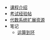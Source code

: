 - [课程介绍](docs/课内笔记/大二下/图论与代数系统/README.md)
- [考试经验帖](docs/课内笔记/大二下/图论与代数系统/考试经验帖.md)
- [代数系统扩展资源](docs/课内笔记/大二下/图论与代数系统/代数系统扩展资源.md)
- 笔记
  - [运算到环](docs/课内笔记/大二下/图论与代数系统/运算到环.md)